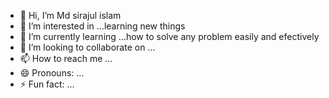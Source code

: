 - 👋 Hi, I’m Md sirajul islam
- 👀 I’m interested in ...learning new things
- 🌱 I’m currently learning ...how to solve any problem easily and  efectively
- 💞️ I’m looking to collaborate on ...
- 📫 How to reach me ...
- 😄 Pronouns: ...
- ⚡ Fun fact: ...

<!---
hmsirajul/hmsirajul is a ✨ special ✨ repository because its `README.md` (this file) appears on your GitHub profile.
You can click the Preview link to take a look at your changes.
--->
